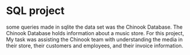 # SQL project
 some queries made in sqlite
 the data set was the Chinook Database. The Chinook Database holds information about a music store. For this project, My task was assisting the Chinook team with
 understanding the media in their store, their customers and employees, and their invoice information.
